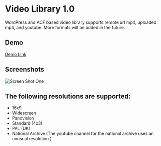 # Video Library 1.0
WordPress and ACF based video library supports remote url mp4, uploaded mp4, and youtube. More formats will be added in the future.
## Demo
[Demo Link](http://video.scottsaunders.design/ "Video Library 1.0 Demo")
## Screenshots
![Screen Shot One](https://video.scottsaunders.design/vl_1.jpg "Screen One")
## The following resolutions are supported:
+ 16x9
+ Widescreen
+ Panovision
+ Standard (4x3)
+ PAL (UK)
+ National Archive (The youtube channel for the national archive uses an unusual resolution.)
